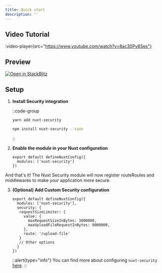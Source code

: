 ```yaml
---
title: Quick start
description: ''
---
```


## Video Tutorial

:video-player{src="https://www.youtube.com/watch?v=8ac30Py8Ses"}

## Preview

[![Open in StackBlitz](https://developer.stackblitz.com/img/open_in_stackblitz.svg)](https://stackblitz.com/github/baroshem/nuxt-security-stackblitz)

## Setup

1. **Install Security integration**

    ::code-group
      ```bash [Yarn]
      yarn add nuxt-security
      ```
      ```bash [NPM]
      npm install nuxt-security --save
      ```
    ::

2. **Enable the module in your Nuxt configuration**

   ```js{}[nuxt.config.js]
   export default defineNuxtConfig({
     modules: ['nuxt-security']
   })
   ```

And that's it! The Nuxt Security module will now register routeRoules and middlewares to make your application more secure.

3. **(Optional) Add Custom Security configuration**

   ```js{}[nuxt.config.js]
   export default defineNuxtConfig({
     modules: ['nuxt-security'],
     security: {
      requestSizeLimiter: {
        value: {
          maxRequestSizeInBytes: 3000000,
          maxUploadFileRequestInBytes: 9000000,
        },
        route: '/upload-file'
      }
      // Other options
     }
   })
   ```

   ::alert{type="info"}
   You can find more about configuring `nuxt-security` [here](/getting-started/configuration).
   ::
